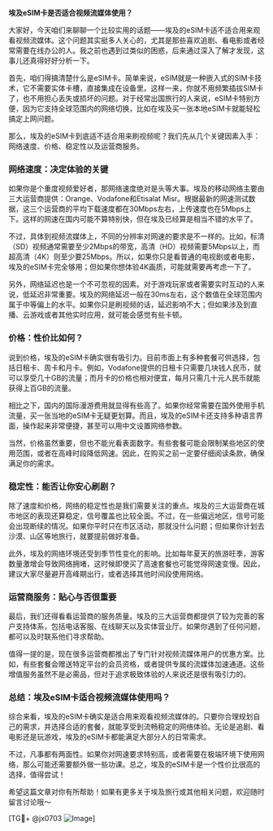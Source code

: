 **埃及eSIM卡是否适合视频流媒体使用？**

大家好，今天咱们来聊聊一个比较实用的话题——埃及的eSIM卡适不适合用来观看视频流媒体。这个问题其实挺多人关心的，尤其是那些喜欢追剧、看电影或者经常需要在线办公的人。我之前也遇到过类似的困惑，后来通过深入了解才发现，这事儿还真得好好分析一下。

首先，咱们得搞清楚什么是eSIM卡。简单来说，eSIM就是一种嵌入式的SIM卡技术，它不需要实体卡槽，直接集成在设备里。这样一来，你就不用频繁插拔SIM卡了，也不用担心丢失或损坏的问题。对于经常出国旅行的人来说，eSIM卡特别方便，因为它支持全球范围内的网络切换，比如在埃及买一张本地eSIM卡就能轻松搞定上网问题。

那么，埃及的eSIM卡到底适不适合用来刷视频呢？我们先从几个关键因素入手：网络速度、价格、稳定性以及运营商服务。

### 网络速度：决定体验的关键

如果你是个重度视频爱好者，那网络速度绝对是头等大事。埃及的移动网络主要由三大运营商提供：Orange、Vodafone和Etisalat Misr。根据最新的网速测试数据，这三个运营商的平均下载速度都在30Mbps左右，上传速度也在5Mbps上下。这样的网速在国内可能不算特别快，但在埃及已经算是相当不错的水平了。

不过，具体到视频流媒体上，不同的分辨率对网速的要求是不一样的。比如，标清（SD）视频通常需要至少2Mbps的带宽，高清（HD）视频需要5Mbps以上，而超高清（4K）则至少要25Mbps。所以，如果你只是看普通的电视剧或者电影，埃及的eSIM卡完全够用；但如果你想体验4K画质，可能就需要再考虑一下了。

另外，网络延迟也是一个不可忽视的因素。对于游戏玩家或者需要实时互动的人来说，低延迟非常重要。埃及的网络延迟一般在30ms左右，这个数值在全球范围内属于中等偏上的水平。如果你只是刷视频的话，延迟影响不大；但如果涉及到直播、云游戏或者其他实时应用，就可能会感觉有些卡顿。

### 价格：性价比如何？

说到价格，埃及的eSIM卡确实很有吸引力。目前市面上有多种套餐可供选择，包括日租卡、周卡和月卡。例如，Vodafone提供的日租卡只需要几块钱人民币，就可以享受几十GB的流量；而月卡的价格也相对便宜，每月只需几十元人民币就能获得上百GB的流量。

相比之下，国内的国际漫游费用就显得有些高了。如果你经常需要在国外使用手机流量，买一张当地的eSIM卡无疑更划算。而且，埃及的eSIM卡还支持多种语言界面，操作起来非常便捷，甚至可以用中文设置网络参数。

当然，价格虽然重要，但也不能光看表面数字。有些套餐可能会限制某些地区的使用范围，或者在高峰时段降低网速。因此，在购买之前一定要仔细阅读条款，确保满足你的需求。

### 稳定性：能否让你安心刷剧？

除了速度和价格，网络的稳定性也是我们需要关注的重点。埃及的三大运营商在城市地区的表现还算稳定，信号覆盖也比较全面。不过，在一些偏远地区，信号可能会出现断续的情况。如果你平时只在市区活动，那就没什么问题；但如果你计划去沙漠、山区等地旅行，就要提前做好准备。

此外，埃及的网络环境还受到季节性变化的影响。比如每年夏天的旅游旺季，游客数量激增会导致网络拥堵，这时候即使买了高速套餐也可能觉得网速变慢。因此，建议大家尽量避开高峰期出行，或者选择其他时间段使用网络。

### 运营商服务：贴心与否很重要

最后，我们还得看看运营商的服务质量。埃及的三大运营商都提供了较为完善的客户支持体系，包括电话客服、在线聊天以及实体营业厅。如果你遇到了任何问题，都可以及时联系他们寻求帮助。

值得一提的是，现在很多运营商都推出了专门针对视频流媒体用户的优惠方案。比如，有些套餐会赠送特定平台的会员资格，或者提供专属的流媒体加速通道。这些增值服务虽然不是必需品，但对于追求极致体验的人来说还是很有吸引力的。

### 总结：埃及eSIM卡适合视频流媒体使用吗？

综合来看，埃及的eSIM卡确实是适合用来观看视频流媒体的。只要你合理规划自己的需求，并选择合适的套餐，就能享受到流畅稳定的网络体验。无论是追剧、看电影还是玩游戏，埃及的eSIM卡都能满足大部分人的日常需求。

不过，凡事都有两面性。如果你对网速要求特别高，或者需要在极端环境下使用网络，那么可能还需要额外做一些功课。总之，埃及的eSIM卡是一个性价比很高的选择，值得尝试！

希望这篇文章对你有所帮助！如果有更多关于埃及旅行或其他相关问题，欢迎随时留言讨论哦～

[TG💪+ @jx0703 ![Image](https://github.com/user-attachments/assets/dbca1d08-cadb-493c-b0ec-ad6f7a83f270)]